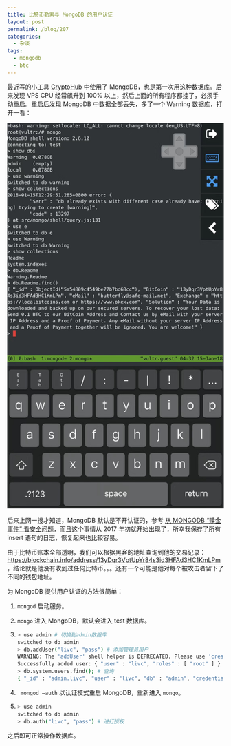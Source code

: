 ```yaml
---
title: 比特币勒索与 MongoDB 的用户认证
layout: post
permalink: /blog/207
categories:
  - 杂谈
tags:
  - mongodb
  - btc
---
```


最近写的小工具 [CryptoHub](https://livc.io/blog/200) 中使用了 MongoDB，也是第一次用这种数据库。后来发现 VPS CPU 经常飙升到 100% 以上，然后上面的所有程序都挂了，必须手动重启。重启后发现 MongoDB 中数据全部丢失，多了一个 Warning 数据库，打开一看：

![](../img/207_db.jpeg)

后来上网一搜才知道，MongoDB 默认是不开认证的，参考 [从 MONGODB “赎金事件” 看安全问题](https://coolshell.cn/articles/17607.html)，而且这个事情从 2017 年初就开始出现了，所幸我保存了所有 insert 语句的日志，恢复起来也比较容易。

由于比特币账本全部透明，我们可以根据黑客的地址查询到他的交易记录：<https://blockchain.info/address/13yDqr3VptUpYr84s3id3HFAd3HC1KmLPm>，结论就是他没有收到过任何比特币。。。还有一个可能是他对每个被攻击者留下了不同的钱包地址。

为 MongoDB 提供用户认证的方法很简单：

1. `mongod` 启动服务。

2. `mongo` 进入 MongoDB，默认会进入 test 数据库。

3. ```bash
   > use admin # 切换到admin数据库
   switched to db admin
   > db.addUser("livc", "pass") # 添加管理员用户
   WARNING: The 'addUser' shell helper is DEPRECATED. Please use 'createUser' instead
   Successfully added user: { "user" : "livc", "roles" : [ "root" ] }
   > db.system.users.find(); # 查询
   { "_id" : "admin.livc", "user" : "livc", "db" : "admin", "credentials" : { "MONGODB-CR" : "9efd6764037f18abe15260de80f003a5" }, "roles" : [ { "role" : "root", "db" : "admin" } ] }
   ```

4. ` mongod —auth` 以认证模式重启 MongoDB，重新进入 `mongo`。

5. ```bash
   > use admin
   switched to db admin
   > db.auth("livc", "pass") # 进行授权
   ```

之后即可正常操作数据库。